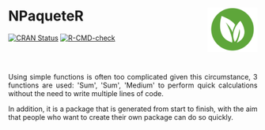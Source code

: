 
<!-- README.md is generated from README.Rmd. Please edit that file -->

# NPaqueteR <a href="https://nandomh123.github.io/NPaqueteR/"><img src="man/figures/logo.png" align="right" height="90" /></a>
  

<!-- badges: start -->
<a href="https://www.linkedin.com/in/jpallasco/"
class="pkgdown-release"><img
src="https://www.r-pkg.org/badges/version/pkgdown"
alt="CRAN Status" /></a>
<a href="https://www.linkedin.com/in/jpallasco/"
class="pkgdown-devel"><img
src="https://github.com/r-lib/pkgdown/workflows/R-CMD-check/badge.svg" alt="R-CMD-check"/></a>
<!-- badges: end -->

<br> 
<br>

<p style="text-align:justify;"> Using simple functions is often too complicated given this circumstance, 3 functions are used: 'Sum', 'Sum', 'Medium' to perform quick calculations without the need to write multiple lines of code.</p>


<p style="text-align:justify;">In addition, it is a package that is generated from start to finish, with the aim that people who want to create their own package can do so quickly.</p>
